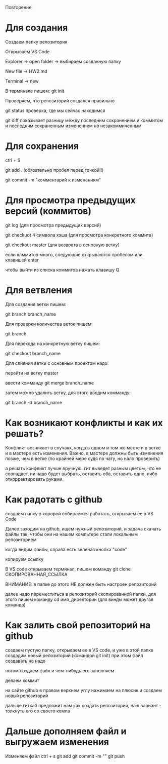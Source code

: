 Повторение:

# Для создания

Создаем папку репозитория

Открываем VS Code

Explorer -> open folder -> выбираем созданную папку


New file -> HW2.md

Terminal -> new

В терминале пишем: git init

Проверяем, что репозиторий создался правильно

git status проверка, где мы сейчас находимся

git diff показывает разницу между последним сохранением и коммитом и последним сохраненным изменением но незакоммиченным

# Для сохранения

ctrl + S

git add . (обязательно пробел перед точкой!!)

git commit -m "комментарий к изменениям"

# Для просмотра предыдущих версий (коммитов)

git log (для просмотра предыдущих версий)

git checkuot 4 символа хэша (для просмотра конкретного коммита)

git checkout master (для возврата в основную ветку)

если клммитов много, следующие открываются пробелом или клавишей enter

чтобы выйти из списка коммитов нажать клавишу Q

# Для ветвления

Для создания ветки пишем:

git branch branch_name

Для проверки количества веток пишем:

git branch

Для перехода на конкретную ветку пишем:

git checkout branch_name

Для слияния ветки с основным проектом надо:

перейти на ветку master

ввести комманду git merge branch_name

затем можно удалить ветку, для этого вводим комманду:

git branch -d branch_name

# Как возникают конфликты и как их решать?

Конфликт возникает в случаях, когда в одном и том же месте и в ветке и в мастере есть изменения. Важно, в мастере должны быть изменения позже, чем в ветке (по крайней мере судя по чату, но нало проверить)

а решать конфликт лучше вручную.
гит выведет разным цветом, что не совпадает, ии надо будет выбрать, оставить оба, оставить одно, либо откорректировать руками.

# Как радотать с github

создаем папку в коророй собираемся работать, открываем ее в VS Code

Далее заходим на github, ищем нужный репозиторий, и задача скачать файлы так, чтобы они на нашем компьтере стали локальным репозиторием

когда видим файлы, справа есть зеленая кнопка "code"

копируем ссылку

В VS code открываем терминал, пишем команду  git clone СКОПИРОВАННАЯ_ССЫЛКА

ВНИМАНИЕ: в папке до этого НЕ должен быть настроен репозиторий

далее надо переместиться в репозиторий скопированной папки, для этого пишем команду cd имя_директории (для винды может другая команда)

# Как залить свой репозиторий на github

создаем пустую папку, открываем ее в VS code, и уже в этой папке создадим новый репозиторий (командой git init) при этом файл создавать не надо

потом создаем файл и чем-нибудь его заполняем

делаем коммит

на сайте github в правом верхнем углу нажимаем на плюсик и создаем новый репозиторий

дальще гитхаб предложит нам как создать репозиторий, наш вариант - толкнуть его со своего компа

# Дальше дополняем файл и выгружаем изменения

Изменяем файл
ctrl + s
git add
git commit -m ""
git push
